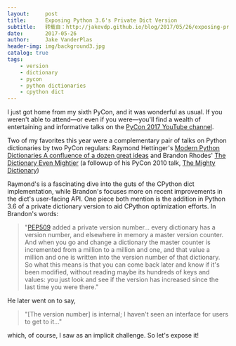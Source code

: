 ```yaml
---
layout:     post
title:      Exposing Python 3.6's Private Dict Version
subtitle:   转载自：http://jakevdp.github.io/blog/2017/05/26/exposing-private-dict-version/
date:       2017-05-26
author:     Jake VanderPlas
header-img: img/background3.jpg
catalog: true
tags:
    - version
    - dictionary
    - pycon
    - python dictionaries
    - cpython dict
---
```


I just got home from my sixth PyCon, and it was wonderful as usual. If you weren't able to attend—or even if you were—you'll find a wealth of entertaining and informative talks on the [PyCon 2017 YouTube channel](https://www.youtube.com/channel/UCrJhliKNQ8g0qoE_zvL8eVg/videos?sort=p&view=0&flow=grid).

Two of my favorites this year were a complementary pair of talks on Python dictionaries by two PyCon regulars: Raymond Hettinger's [Modern Python Dictionaries A confluence of a dozen great ideas](https://www.youtube.com/watch?v=npw4s1QTmPg) and Brandon Rhodes' [The Dictionary Even Mightier](https://www.youtube.com/watch?v=66P5FMkWoVU) (a followup of his PyCon 2010 talk, [The Mighty Dictionary](https://www.youtube.com/watch?v=C4Kc8xzcA68))

Raymond's is a fascinating dive into the guts of the CPython dict implementation, while Brandon's focuses more on recent improvements in the dict's user-facing API. One piece both mention is the addition in Python 3.6 of a private dictionary version to aid CPython optimization efforts. In Brandon's words:

> "[PEP509](https://www.python.org/dev/peps/pep-0509) added a private version number... every dictionary has a version number, and elsewhere in memory a master version counter. And when you go and change a dictionary the master counter is incremented from a million to a million and one, and that value a million and one is written into the version number of that dictionary. So what this means is that you can come back later and know if it's been modified, without reading maybe its hundreds of keys and values: you just look and see if the version has increased since the last time you were there."


He later went on to say,

> "[The version number] is internal; I haven't seen an interface for users to get to it..."


which, of course, I saw as an implicit challenge. So let's expose it!
